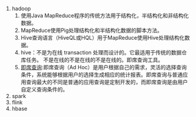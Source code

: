 1. hadoop    
    1. 使用Java MapReduce程序的传统方法用于结构化，半结构化和非结构化数据。   
    1. MapReduce使用Pig处理结构化和半结构化数据的脚本方法。     
    1. Hive查询语言（HiveQL或HQL）用于MapReduce使用Hive处理结构化数据。   
    1. hive：不是为在线 transaction 处理而设计的。它最适用于传统的数据仓库任务。 不是在线的不是在线的不是在线的。即席查询工具。         
    1. [即席查询](https://baike.baidu.com/item/%E5%8D%B3%E5%B8%AD%E6%9F%A5%E8%AF%A2):即席查询（Ad Hoc）是用户根据自己的需求，灵活的选择查询条件，系统能够根据用户的选择生成相应的统计报表。即席查询与普通应用查询最大的不同是普通的应用查询是定制开发的，而即席查询是由用户自定义查询条件的。         
1. spark       
1. flink    
1. hbase    
